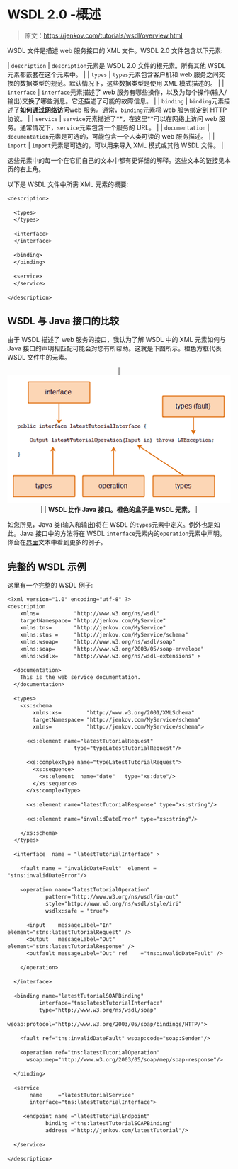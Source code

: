 # WSDL 2.0 -概述

> 原文：<https://jenkov.com/tutorials/wsdl/overview.html>

WSDL 文件是描述 web 服务接口的 XML 文件。WSDL 2.0 文件包含以下元素:

| `description` | `description`元素是 WSDL 2.0 文件的根元素。所有其他 WSDL 元素都嵌套在这个元素中。 |
| `types` | `types`元素包含客户机和 web 服务之间交换的数据类型的规范。默认情况下，这些数据类型是使用 XML 模式描述的。 |
| `interface` | `interface`元素描述了 web 服务有哪些操作，以及为每个操作(输入/输出)交换了哪些消息。它还描述了可能的故障信息。 |
| `binding` | `binding`元素描述了**如何通过网络访问**web 服务。通常，`binding`元素将 web 服务绑定到 HTTP 协议。 |
| `service` | `service`元素描述了**，在这里**可以在网络上访问 web 服务。通常情况下，`service`元素包含一个服务的 URL。 |
| `documentation` | `documentation`元素是可选的，可能包含一个人类可读的 web 服务描述。 |
| `import` | `import`元素是可选的，可以用来导入 XML 模式或其他 WSDL 文件。 |

这些元素中的每一个在它们自己的文本中都有更详细的解释。这些文本的链接见本页的右上角。

以下是 WSDL 文件中所需 XML 元素的概要:

```
<description>

  <types>
  </types>

  <interface>
  </interface>

  <binding>
  </binding>

  <service>
  </service>

</description>

```

## WSDL 与 Java 接口的比较

由于 WSDL 描述了 web 服务的接口，我认为了解 WSDL 中的 XML 元素如何与 Java 接口的声明相匹配可能会对您有所帮助。这就是下图所示。橙色方框代表 WSDL 文件中的元素。

<center>

| ![WSDL compared to a Java interface.](img/d835575f129ef15a814a2fda2e4fcdc7.png) |
| **WSDL 比作 Java 接口。橙色的盒子是 WSDL 元素。** |

</center>

如您所见，Java 类(输入和输出)将在 WSDL 的`types`元素中定义。例外也是如此。Java 接口中的方法将在 WSDL `interface`元素内的`operation`元素中声明。你会在[界面](interface.html)文本中看到更多的例子。

## 完整的 WSDL 示例

这里有一个完整的 WSDL 例子:

```
<?xml version="1.0" encoding="utf-8" ?>
<description
    xmlns=           "http://www.w3.org/ns/wsdl"
    targetNamespace= "http://jenkov.com/MyService"
    xmlns:tns=       "http://jenkov.com/MyService"
    xmlns:stns =     "http://jenkov.com/MyService/schema"
    xmlns:wsoap=     "http://www.w3.org/ns/wsdl/soap"
    xmlns:soap=      "http://www.w3.org/2003/05/soap-envelope"
    xmlns:wsdlx=     "http://www.w3.org/ns/wsdl-extensions" >

  <documentation>
    This is the web service documentation.
  </documentation>

  <types>
    <xs:schema
        xmlns:xs=        "http://www.w3.org/2001/XMLSchema"
        targetNamespace= "http://jenkov.com/MyService/schema"
        xmlns=           "http://jenkov.com/MyService/schema">

      <xs:element name="latestTutorialRequest"
                     type="typeLatestTutorialRequest"/>

      <xs:complexType name="typeLatestTutorialRequest">
        <xs:sequence>
          <xs:element  name="date"   type="xs:date"/>
        </xs:sequence>
      </xs:complexType>

      <xs:element name="latestTutorialResponse" type="xs:string"/>

      <xs:element name="invalidDateError" type="xs:string"/>

    </xs:schema>
  </types>

  <interface  name = "latestTutorialInterface" >

    <fault name = "invalidDateFault"  element = "stns:invalidDateError"/>

    <operation name="latestTutorialOperation"
            pattern="http://www.w3.org/ns/wsdl/in-out"
            style="http://www.w3.org/ns/wsdl/style/iri"
            wsdlx:safe = "true">

      <input    messageLabel="In"  element="stns:latestTutorialRequest" />
      <output   messageLabel="Out" element="stns:latestTutorialResponse" />
      <outfault messageLabel="Out" ref    ="tns:invalidDateFault" />

    </operation>

  </interface>

  <binding name="latestTutorialSOAPBinding"
          interface="tns:latestTutorialInterface"
          type="http://www.w3.org/ns/wsdl/soap"
          wsoap:protocol="http://www.w3.org/2003/05/soap/bindings/HTTP/">

    <fault ref="tns:invalidDateFault" wsoap:code="soap:Sender"/>

    <operation ref="tns:latestTutorialOperation"
      wsoap:mep="http://www.w3.org/2003/05/soap/mep/soap-response"/>

  </binding>

  <service
       name     ="latestTutorialService"
       interface="tns:latestTutorialInterface">

     <endpoint name ="latestTutorialEndpoint"
            binding ="tns:latestTutorialSOAPBinding"
            address ="http://jenkov.com/latestTutorial"/>

  </service>

</description>

```